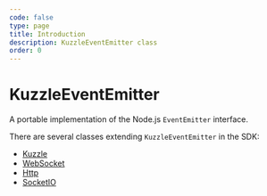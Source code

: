 ```yaml
---
code: false
type: page
title: Introduction
description: KuzzleEventEmitter class
order: 0
---
```


# KuzzleEventEmitter

A portable implementation of the Node.js `EventEmitter` interface.

There are several classes extending `KuzzleEventEmitter` in the SDK:

- [Kuzzle](/sdk/js/6/kuzzle)
- [WebSocket](/sdk/js/6/websocket)
- [Http](/sdk/js/6/http)
- [SocketIO](/sdk/js/6/socketio)
